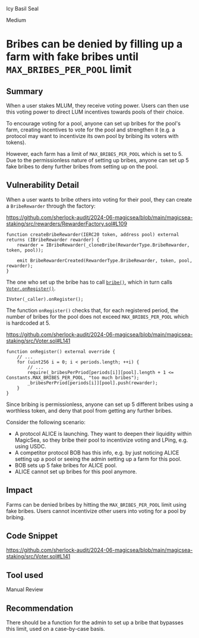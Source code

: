 Icy Basil Seal

Medium

# Bribes can be denied by filling up a farm with fake bribes until `MAX_BRIBES_PER_POOL` limit

## Summary

When a user stakes MLUM, they receive voting power. Users can then use this voting power to direct LUM incentives towards pools of their choice.

To encourage voting for a pool, anyone can set up bribes for the pool's farm, creating incentives to vote for the pool and strengthen it (e.g. a protocol may want to incentivize its own pool by bribing its voters with tokens).

However, each farm has a limit of `MAX_BRIBES_PER_POOL` which is set to 5. Due to the permissionless nature of setting up bribes, anyone can set up 5 fake bribes to deny further bribes from setting up on the pool.

## Vulnerability Detail

When a user wants to bribe others into voting for their pool, they can create a `BribeRewarder` through the factory:

https://github.com/sherlock-audit/2024-06-magicsea/blob/main/magicsea-staking/src/rewarders/RewarderFactory.sol#L109

```solidity
function createBribeRewarder(IERC20 token, address pool) external returns (IBribeRewarder rewarder) {
    rewarder = IBribeRewarder(_cloneBribe(RewarderType.BribeRewarder, token, pool));

    emit BribeRewarderCreated(RewarderType.BribeRewarder, token, pool, rewarder);
}
```

The one who set up the bribe has to call [`bribe()`](https://github.com/sherlock-audit/2024-06-magicsea/blob/main/magicsea-staking/src/rewarders/BribeRewarder.sol#L132-L134), which in turn calls [`Voter.onRegister()`](https://github.com/sherlock-audit/2024-06-magicsea/blob/main/magicsea-staking/src/rewarders/BribeRewarder.sol#L255).

```solidity
IVoter(_caller).onRegister();
```

The function `onRegister()` checks that, for each registered period, the number of bribes for the pool does not exceed `MAX_BRIBES_PER_POOL` which is hardcoded at 5.

https://github.com/sherlock-audit/2024-06-magicsea/blob/main/magicsea-staking/src/Voter.sol#L141

```solidity
function onRegister() external override {
    // ...
    for (uint256 i = 0; i < periods.length; ++i) {
        // ...
        require(_bribesPerPriod[periods[i]][pool].length + 1 <= Constants.MAX_BRIBES_PER_POOL, "too much bribes");
        _bribesPerPriod[periods[i]][pool].push(rewarder);
    }
}
```

Since bribing is permissionless, anyone can set up 5 different bribes using a worthless token, and deny that pool from getting any further bribes.

Consider the following scenario:
- A protocol ALICE is launching. They want to deepen their liquidity within MagicSea, so they bribe their pool to incentivize voting and LPing, e.g. using USDC.
- A competitor protocol BOB has this info, e.g. by just noticing ALICE setting up a pool or seeing the admin setting up a farm for this pool.
- BOB sets up 5 fake bribes for ALICE pool. 
- ALICE cannot set up bribes for this pool anymore.

## Impact

Farms can be denied bribes by hitting the `MAX_BRIBES_PER_POOL` limit using fake bribes. Users cannot incentivize other users into voting for a pool by bribing.

## Code Snippet

https://github.com/sherlock-audit/2024-06-magicsea/blob/main/magicsea-staking/src/Voter.sol#L141

## Tool used

Manual Review

## Recommendation

There should be a function for the admin to set up a bribe that bypasses this limit, used on a case-by-case basis.
